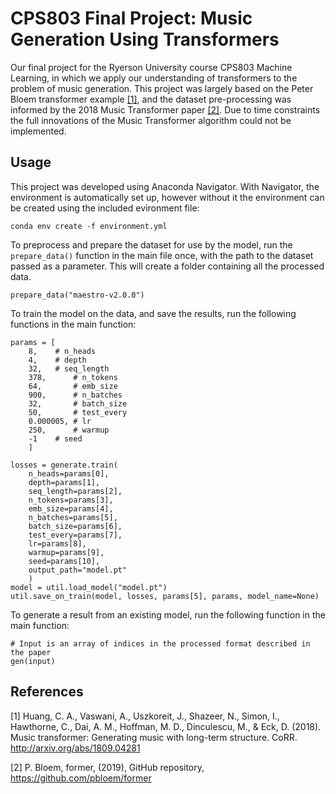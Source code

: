 # CPS803 Final Project: Music Generation Using Transformers

Our final project for the Ryerson University course CPS803 Machine Learning, in which we apply our understanding of transformers to the problem of music generation. This project was largely based on the Peter Bloem transformer example [[1]](#1), and the dataset pre-processing was informed by the 2018 Music Transformer paper [[2]](#2). Due to time constraints the full innovations of the Music Transformer algorithm could not be implemented.


## Usage
This project was developed using Anaconda Navigator. With Navigator, the environment is automatically set up, however without it the environment can be created using the included evironment file:
```
conda env create -f environment.yml
```

To preprocess and prepare the dataset for use by the model, run the `prepare_data()` function in the main file once, with the path to the dataset passed as a parameter. This will create a folder containing all the processed data.
```
prepare_data("maestro-v2.0.0")
```

To train the model on the data, and save the results, run the following functions in the main function:
```
params = [
	8, 	  # n_heads
	4, 	  # depth
	32,	  # seq_length
	378,	  # n_tokens 
	64, 	  # emb_size 
	900,	  # n_batches 
	32, 	  # batch_size 
	50, 	  # test_every 
	0.000005, # lr 
	250,	  # warmup 
	-1 	  # seed
	]
	
losses = generate.train(
	n_heads=params[0], 
	depth=params[1], 
	seq_length=params[2], 
	n_tokens=params[3], 
	emb_size=params[4], 
	n_batches=params[5], 
	batch_size=params[6], 
	test_every=params[7], 
	lr=params[8], 
	warmup=params[9], 
	seed=params[10],
	output_path="model.pt"
	)
model = util.load_model("model.pt")
util.save_on_train(model, losses, params[5], params, model_name=None)
```
To generate a result from an existing model, run the following function in the main function:
```
# Input is an array of indices in the processed format described in the paper
gen(input)
```



## References

<a id="1">[1]</a> 
Huang, C. A., Vaswani, A., Uszkoreit, J., Shazeer, N., Simon, I., Hawthorne, C., Dai, A. M., Hoffman, M. D., Dinculescu, M., & Eck, D. (2018). Music transformer: Generating music with long-term structure. CoRR. http://arxiv.org/abs/1809.04281

<a id="2">[2]</a> 
P. Bloem, former, (2019), GitHub repository, https://github.com/pbloem/former

